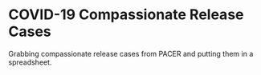 # COVID-19 Compassionate Release Cases
Grabbing compassionate release cases from PACER and putting them in a spreadsheet.
